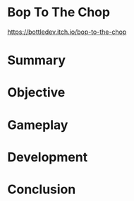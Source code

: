 # Bop To The Chop

https://bottledev.itch.io/bop-to-the-chop

# Summary



# Objective



# Gameplay



# Development



# Conclusion

